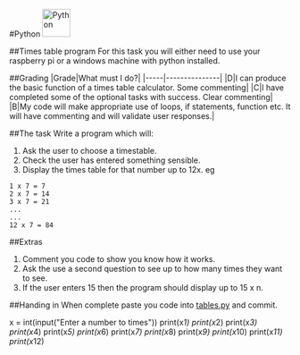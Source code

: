 #Python <img src="../../Resources/python.png" width=50px alt="Python">

##Times table program
For this task you will either need to use your raspberry pi or a windows machine with python installed. 

##Grading
|Grade|What must I do?|
|-----|---------------|
|D|I can produce the basic function of a times table calculator. Some commenting|
|C|I have completed some of the optional tasks with success. Clear commenting|
|B|My code will make appropriate use of loops, if statements, function etc. It will have commenting and will validate user responses.|


##The task
Write a program which will:

1. Ask the user to choose a timestable.
2. Check the user has entered something sensible.
3. Display the times table for that number up to 12x. eg

```
1 x 7 = 7
2 x 7 = 14
3 x 7 = 21
...
...
12 x 7 = 84
```

##Extras
1. Comment you code to show you know how it works.
2. Ask the use a second question to see up to how many times they want to see.
3. If the user enters 15 then the program should display up to 15 x n.

##Handing in
When complete paste you code into [tables.py](tables.py) and commit.

x = int(input("Enter a number to times"))
print(x*1)
print(x*2)
print(x*3)
print(x*4)
print(x*5)
print(x*6)
print(x*7)
print(x*8)
print(x*9)
print(x*10)
print(x*11)
print(x*12)
